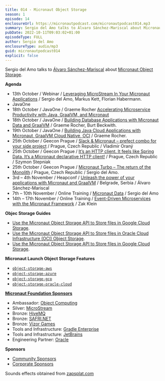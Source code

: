```yaml
---
title: 014 - Micronaut Object Storage
season: 1
episode: 14
enclosureUrl: https://micronautpodcast.com/micronautpodcast014.mp3
summary: Sergio del Amo talks to Álvaro Sánchez-Mariscal about Micronaut Object Storage.
pubDate: 2022-10-11T09:03:02+01:00
episodeType: FULL
author: Sergio del Amo
enclosureType: audio/mp3
guid: micronautpodcast014
explicit: false
---
```


Sergio del Amo talks to [Álvaro Sánchez-Mariscal](https://twitter.com/alvaro_sanchez) about [Micronaut Object Storage](https://micronaut-projects.github.io/micronaut-object-storage/latest/guide/).

**Agenda**

- 13th October / Webinar / [Leveraging MicroStream In Your Micronaut Applications](https://us02web.zoom.us/webinar/register/4316649895023/WN_QzaxD_9kQpGAqpfxbZNJSQ) / Sergio del Amo, Markus Kett, Florian Habermann.
- JavaOne</td>
- 18th October / JavaOne / Graeme Rocher [Accelerating Microservice Productivity with Java, GraalVM, and Micronaut](https://reg.rf.oracle.com/flow/oracle/cloudworld/session-catalog/page/catalog?search.topic=1651238230807008ZfDn&amp;search=micronaut) 
- 18th October / JavaOne / [Building Database Applications with Micronaut Data and GraalVM](https://reg.rf.oracle.com/flow/oracle/cloudworld/session-catalog/page/catalog?search.topic=1651238230807008ZfDn&amp;search=micronaut) / Graeme Rocher, Burt Beckwith.
- 19th October / JavaOne / [Building Java Cloud Applications with Micronaut, GraalVM Cloud Native, OCI](https://reg.rf.oracle.com/flow/oracle/cloudworld/session-catalog/page/catalog?search.topic=1651238230807008ZfDn&amp;search=micronaut) / Graeme Rocher.
- 25th October / Geecon Prague / [Slack &amp; Micronaut – prefect combo for your side project](https://2022.geecon.cz/speakers/#bio) / Prague, Czech Republic / Vladimir Oraný
- 25th October / Geecon Prague / [It’s an HTTP client. It feels like Spring Data. It’s a Micronaut declarative HTTP client!](https://2022.geecon.cz/speakers/#bio) / Prague, Czech Republic / Szymon Stepniak
- 25th October / Geecon Prague / [Micronaut Turbo – The return of the Monolith](https://2022.geecon.cz/speakers/#bio) / Prague, Czech Republic / Sergio del Amo.
- 3rd – 4th November / Heapconf / [Unleash the power of your applications with Micronaut and GraalVM](https://heapcon.io/unleash-the-power-of-your-applications-with-micronaut-and-graalvm/) / Belgrade, Serbia / Álvaro Sánchez-Mariscal
- 7th – 10th November / Online Training / [Micronaut Data](https://micronaut.io/professional-training/micronaut-data/)  / Sergio del Amo
- 14th – 17th November / Online Training / [Event-Driven Microservices with the Micronaut Framework](https://micronaut.io/professional-training/event-driven-microservices-with-micronaut/) / Zak Klein

**Objec Storage Guides**

- [Use the Micronaut Object Storage API to Store files in Google Cloud Storage](https://guides.micronaut.io/latest/micronaut-object-storage-gcp.html). 
- [Use the Micronaut Object Storage API to Store files in Oracle Cloud Infrastructure (OCI) Object Storage](https://guides.micronaut.io/latest/micronaut-object-storage-gcp.html). 
- [Use the Micronaut Object Storage API to Store files in Google Cloud Storage](https://guides.micronaut.io/latest/micronaut-object-storage-gcp.html).

**Micronaut Launch Object Storage Features**

- [`object-storage-aws`](https://micronaut.io/launch?features=object-storage-aws)
- [`object-storage-azure`](https://micronaut.io/launch?features=object-storage-azure)
- [`object-storage-gcp`](https://micronaut.io/launch?features=object-storage-gcp)
- [`object-storage-oracle-cloud`](https://micronaut.io/launch?features=object-storage-oracle-cloud)

**[Micronaut Foundation Sponsors](https://micronaut.io/foundation/sponsors/)**

- Ambassador: [Object Computing](https://objectcomputing.com)
- Silver: [MicroStream](https://microstream.one)
- Bronze: [HiveMQ](https://www.hivemq.com)
- Bronze: [SAFRI.NET](https://www.safri.net)
- Bronze: [Vizor Games](https://vizor-games.com/games)
- Tools and Infrastructure: [Gradle Enterprise](https://gradle.com/)
- Tools and Infrastructure: [JetBrains](https://www.jetbrains.com/idea/)
- Engineering Partner: [Oracle](https://www.oracle.com)

**Sponsors**
- [Community Sponsors](https://micronaut.io/foundation/community-sponsorship/)
- [Corporate Sponsors](https://micronaut.io/foundation/corporate-sponsorship/)

Sounds effects obtained from [zapsplat.com](https://zapsplat.com)